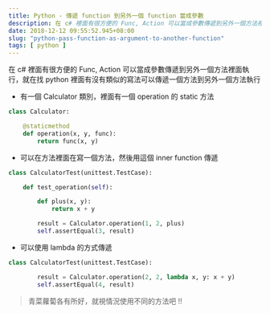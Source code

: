 ```yaml
---
title: Python - 傳遞 function 到另外一個 function 當成參數
description: 在 c# 裡面有很方便的 Func, Action 可以當成參數傳遞到另外一個方法裡面執行，就在找 python 裡面有沒有類似的寫法可以傳遞一個方法到另外一個方法執行
date: 2018-12-12 09:55:52.945+08:00
slug: "python-pass-function-as-argument-to-another-function"
tags: [ python ]
---
```


在 c# 裡面有很方便的 Func, Action 可以當成參數傳遞到另外一個方法裡面執行，就在找 python 裡面有沒有類似的寫法可以傳遞一個方法到另外一個方法執行

- 有一個 Calculator  類別，裡面有一個 operation 的 static 方法

```python
class Calculator:

    @staticmethod
    def operation(x, y, func):
        return func(x, y)
```

- 可以在方法裡面在寫一個方法，然後用這個 inner function 傳遞

```python
class CalculatorTest(unittest.TestCase):

    def test_operation(self):

        def plus(x, y):
            return x + y

        result = Calculator.operation(1, 2, plus)
        self.assertEqual(3, result)
```

- 可以使用 lambda 的方式傳遞

```python
class CalculatorTest(unittest.TestCase):

        result = Calculator.operation(2, 2, lambda x, y: x + y)
        self.assertEqual(4, result)
```

> 青菜蘿蔔各有所好，就視情況使用不同的方法吧 !!